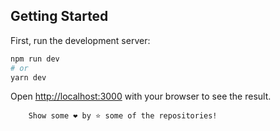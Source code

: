 
## Getting Started

First, run the development server:

```bash
npm run dev
# or
yarn dev
```

Open [http://localhost:3000](http://localhost:3000) with your browser to see the result.

``` 
    Show some ❤️ by ⭐ some of the repositories!
```